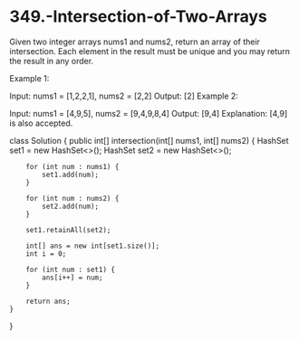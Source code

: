 # 349.-Intersection-of-Two-Arrays
Given two integer arrays nums1 and nums2, return an array of their intersection. Each element in the result must be unique and you may return the result in any order.

 

Example 1:

Input: nums1 = [1,2,2,1], nums2 = [2,2]
Output: [2]
Example 2:

Input: nums1 = [4,9,5], nums2 = [9,4,9,8,4]
Output: [9,4]
Explanation: [4,9] is also accepted.

class Solution {
    public int[] intersection(int[] nums1, int[] nums2) {
         HashSet<Integer> set1 = new HashSet<>();
        HashSet<Integer> set2 = new HashSet<>();
        
        for (int num : nums1) {
            set1.add(num);
        }
        
        for (int num : nums2) {
            set2.add(num);
        }
        
        set1.retainAll(set2);
        
        int[] ans = new int[set1.size()];
        int i = 0;
        
        for (int num : set1) {
            ans[i++] = num;
        }
        
        return ans;
    }
}
